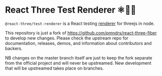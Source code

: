 # React Three Test Renderer ⚛️🔼🧪

`@react-three/test-renderer` is a React testing <a href="https://reactjs.org/docs/codebase-overview.html#renderers">renderer</a> for threejs in node.

This repository is just a fork of https://github.com/pmndrs/react-three-fiber to develop new changes. Please check the upstream repo for documentation, releases, demos, and information about contributors and backers.

NB changes on the master branch itself are just to keep the fork separate from the official project and will never be upstreamed. New development that will be upstreamed takes place on branches.
